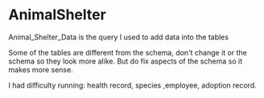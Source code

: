 # AnimalShelter

Animal_Shelter_Data is the query I used to add data into the tables

Some of the tables are different from the schema, don't change it or the schema so they look more alike. But do fix aspects of the schema so it makes more sense.

I had difficulty running: health record, species ,employee, adoption record. 


